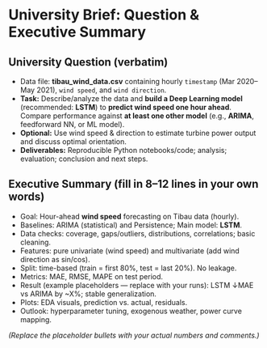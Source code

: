 # University Brief: Question & Executive Summary

## University Question (verbatim)
- Data file: **tibau_wind_data.csv** containing hourly `timestamp` (Mar 2020–May 2021), `wind speed`, and `wind direction`.
- **Task:** Describe/analyze the data and **build a Deep Learning model** (recommended: **LSTM**) to **predict wind speed one hour ahead**. 
  Compare performance against **at least one other model** (e.g., **ARIMA**, feedforward NN, or ML model).
- **Optional:** Use wind speed & direction to estimate turbine power output and discuss optimal orientation.
- **Deliverables:** Reproducible Python notebooks/code; analysis; evaluation; conclusion and next steps.

## Executive Summary (fill in 8–12 lines in your own words)
- Goal: Hour-ahead **wind speed** forecasting on Tibau data (hourly).
- Baselines: ARIMA (statistical) and Persistence; Main model: **LSTM**.
- Data checks: coverage, gaps/outliers, distributions, correlations; basic cleaning.
- Features: pure univariate (wind speed) and multivariate (add wind direction as sin/cos).
- Split: time-based (train = first 80%, test = last 20%). No leakage.
- Metrics: MAE, RMSE, MAPE on test period.
- Result (example placeholders — replace with your runs): LSTM ↓MAE vs ARIMA by ~X%; stable generalization.
- Plots: EDA visuals, prediction vs. actual, residuals.
- Outlook: hyperparameter tuning, exogenous weather, power curve mapping.

*(Replace the placeholder bullets with your actual numbers and comments.)*
